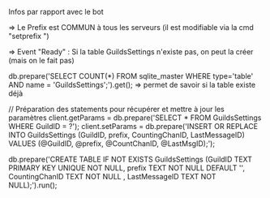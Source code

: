 Infos par rapport avec le bot

=> Le Prefix est COMMUN à tous les serveurs (il est modifiable via la cmd "setprefix <newprefix>")

=> Event "Ready" : Si la table GuildsSettings n'existe pas, on peut la créer (mais on le fait pas)

db.prepare('SELECT COUNT(*) FROM sqlite_master WHERE type=\'table\' AND name = \'GuildsSettings\';').get();
=> permet de savoir si la table existe déjà

// Préparation des statements pour récupérer et mettre à jour les paramètres
	client.getParams = db.prepare('SELECT * FROM GuildsSettings WHERE GuildID = ?');
	client.setParams = db.prepare('INSERT OR REPLACE INTO GuildsSettings (GuildID, prefix, CountingChanID, LastMessageID) VALUES (@GuildID, @prefix, @CountChanID, @LastMsgID);');

db.prepare('CREATE TABLE IF NOT EXISTS GuildsSettings (GuildID TEXT PRIMARY KEY UNIQUE NOT NULL, prefix TEXT NOT NULL DEFAULT \'\', CountingChanID TEXT NOT NULL , LastMessageID TEXT NOT NULL);').run();